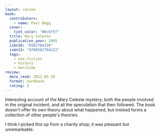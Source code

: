 ```yaml
---
layout: review
book:
  contributors:
    - name: Paul Begg
  cover:
    tint_color: "#8c6f5f"
  title: Mary Celeste
  publication_year: 2005
  isbn10: "0582784220"
  isbn13: "9780582784222"
  tags:
    - non-fiction
    - history
    - maritime
review:
  date_read: 2022-05-19
  format: hardback
  rating: 3
---
```


Interesting account of the Mary Celeste mystery; both the people involved in the original incident, and all the speculation that then followed.
The book doesn't offer its own theory about what happened, but instead forms a collection of other people's theories.

I think I picked this up from a charity shop; it was pleasant but unremarkable.

